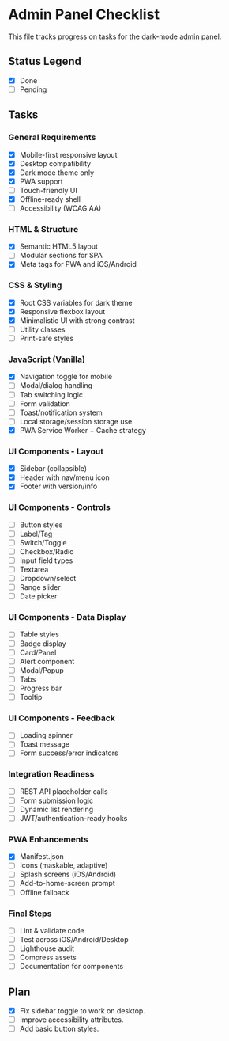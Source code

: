 # Admin Panel Checklist

This file tracks progress on tasks for the dark-mode admin panel.

## Status Legend
- [x] Done
- [ ] Pending

## Tasks

### General Requirements
- [x] Mobile-first responsive layout
- [x] Desktop compatibility
- [x] Dark mode theme only
- [x] PWA support
- [ ] Touch-friendly UI
- [x] Offline-ready shell
- [ ] Accessibility (WCAG AA)

### HTML & Structure
- [x] Semantic HTML5 layout
- [ ] Modular sections for SPA
- [x] Meta tags for PWA and iOS/Android

### CSS & Styling
- [x] Root CSS variables for dark theme
- [x] Responsive flexbox layout
- [x] Minimalistic UI with strong contrast
- [ ] Utility classes
- [ ] Print-safe styles

### JavaScript (Vanilla)
- [x] Navigation toggle for mobile
- [ ] Modal/dialog handling
- [ ] Tab switching logic
- [ ] Form validation
- [ ] Toast/notification system
- [ ] Local storage/session storage use
- [x] PWA Service Worker + Cache strategy

### UI Components - Layout
- [x] Sidebar (collapsible)
- [x] Header with nav/menu icon
- [x] Footer with version/info

### UI Components - Controls
- [ ] Button styles
- [ ] Label/Tag
- [ ] Switch/Toggle
- [ ] Checkbox/Radio
- [ ] Input field types
- [ ] Textarea
- [ ] Dropdown/select
- [ ] Range slider
- [ ] Date picker

### UI Components - Data Display
- [ ] Table styles
- [ ] Badge display
- [ ] Card/Panel
- [ ] Alert component
- [ ] Modal/Popup
- [ ] Tabs
- [ ] Progress bar
- [ ] Tooltip

### UI Components - Feedback
- [ ] Loading spinner
- [ ] Toast message
- [ ] Form success/error indicators

### Integration Readiness
- [ ] REST API placeholder calls
- [ ] Form submission logic
- [ ] Dynamic list rendering
- [ ] JWT/authentication-ready hooks

### PWA Enhancements
- [x] Manifest.json
- [ ] Icons (maskable, adaptive)
- [ ] Splash screens (iOS/Android)
- [ ] Add-to-home-screen prompt
- [ ] Offline fallback

### Final Steps
- [ ] Lint & validate code
- [ ] Test across iOS/Android/Desktop
- [ ] Lighthouse audit
- [ ] Compress assets
- [ ] Documentation for components

## Plan

- [x] Fix sidebar toggle to work on desktop.
- [ ] Improve accessibility attributes.
- [ ] Add basic button styles.

